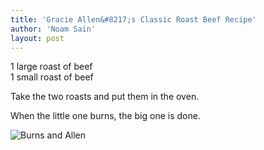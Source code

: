 ```yaml
---
title: 'Gracie Allen&#8217;s Classic Roast Beef Recipe'
author: 'Noam Sain'
layout: post
---
```


1 large roast of beef  
1 small roast of beef

Take the two roasts and put them in the oven.

When the little one burns, the big one is done.

![Burns and Allen](/_assets/img/2014/10/Burns-and-Allen.jpg)